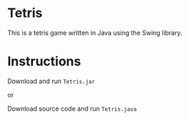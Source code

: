 # Tetris
This is a tetris game written in Java using the Swing library.

# Instructions
Download and run `Tetris.jar`

or

Download source code and run `Tetris.java`
